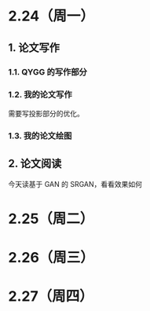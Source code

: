 # 2.24（周一）
## 1. 论文写作
### 1.1. QYGG 的写作部分

### 1.2. 我的论文写作
需要写投影部分的优化。


### 1.3. 我的论文绘图


## 2. 论文阅读
今天读基于 GAN 的 SRGAN，看看效果如何


# 2.25（周二）

# 2.26（周三）

# 2.27（周四）